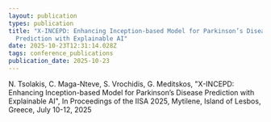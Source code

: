 ```yaml
---
layout: publication
types: publication
title: "X-INCEPD: Enhancing Inception-based Model for Parkinson’s Disease
  Prediction with Explainable AI"
date: 2025-10-23T12:31:14.028Z
tags: conference_publications
publication_date: 2025-10-23
---
```

<!--StartFragment-->

N. Tsolakis, C. Maga-Nteve, S. Vrochidis, G. Meditskos, "X-INCEPD: Enhancing Inception-based Model for Parkinson’s Disease Prediction with Explainable AI", In Proceedings of the IISA 2025, Mytilene, Island of Lesbos, Greece, July 10-12, 2025

<!--EndFragment-->